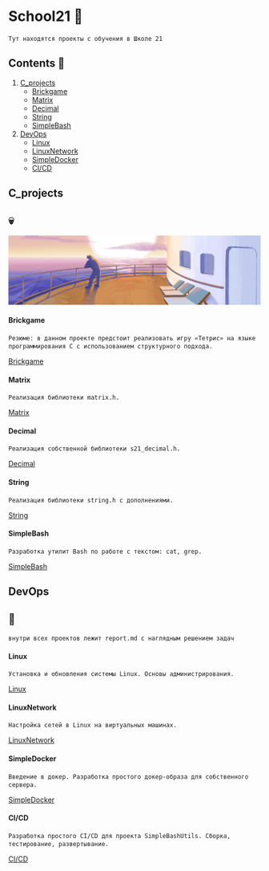 # School21 :school:
    Тут находятся проекты с обучения в Школе 21
## Contents :book:
   1. [C_projects](#c_projects) 
      - [Brickgame](#brickgame) 
      - [Matrix](#matrix)
      - [Decimal](#decimal)
      - [String](#string)
      - [SimpleBash](#simplebash)
   2. [DevOps](#devops) 
      - [Linux](#linux) 
      - [LinuxNetwork](#linuxnetwork)
      - [SimpleDocker](#simpledocker)
      - [CI/CD](#cicd)
      


## C_projects
## :skull:
![simple_docker](images/simple_docker.png)

#### Brickgame
    Резюме: в данном проекте предстоит реализовать игру «Тетрис» на языке программирования С с использованием структурного подхода.
[Brickgame](<https://github.com/frastyfeet/School21/tree/main/C_projects/C7_BrickGame_v1.0-1>)

#### Matrix
    Реализация библиотеки matrix.h.
[Matrix](<https://github.com/frastyfeet/School21/tree/main/C_projects/C6_s21_matrix-1>)

#### Decimal
    Реализация собственной библиотеки s21_decimal.h.
[Decimal](<https://github.com/frastyfeet/School21/tree/main/C_projects/C5_s21_decimal-1>)
#### String
    Реализация библиотеки string.h с дополнениями.
[String](<https://github.com/frastyfeet/School21/tree/main/C_projects/C2_s21_stringplus-8>)
#### SimpleBash
    Разработка утилит Bash по работе с текстом: cat, grep.
[SimpleBash](<https://github.com/frastyfeet/School21/tree/main/C_projects/C3_SimpleBashUtils-1>)

## DevOps 
## :whale:
    внутри всех проектов лежит report.md с наглядным решением задач
#### Linux
    Установка и обновления системы Linux. Основы администрирования.
[Linux](<https://github.com/frastyfeet/School21/tree/main/DevOps/D01_Linux-1>)

#### LinuxNetwork
    Настройка сетей в Linux на виртуальных машинах.
[LinuxNetwork](<https://github.com/frastyfeet/School21/tree/main/DevOps/DO2_LinuxNetwork-1>)

#### SimpleDocker
    Введение в докер. Разработка простого докер-образа для собственного сервера.
[SimpleDocker](<https://github.com/frastyfeet/School21/tree/main/DevOps/DO5_SimpleDocker-1>)
#### CI/CD
    Разработка простого CI/CD для проекта SimpleBashUtils. Сборка, тестирование, развертывание.
[CI/CD](<https://github.com/frastyfeet/School21/tree/main/DevOps/DO6_CICD-1>)